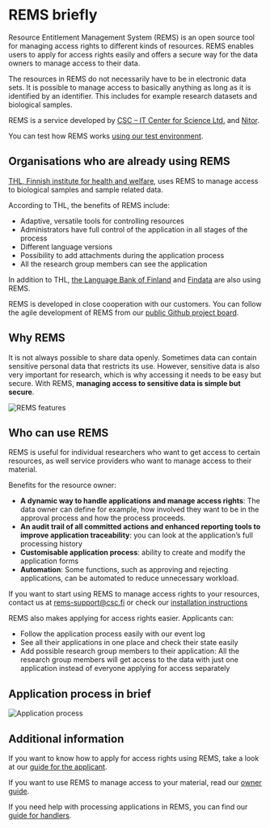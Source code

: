 # REMS briefly

Resource Entitlement Management System (REMS) is an open source tool for managing access rights to different kinds of resources. REMS enables users to apply for access rights easily and offers a secure way for the data owners to manage access to their data.

The resources in REMS do not necessarily have to be in electronic data sets. It is possible to manage access to basically anything as long as it is identified by an identifier. This includes for example research datasets and biological samples.

REMS is a service developed by [CSC – IT Center for Science Ltd.](https://www.csc.fi/en/home) and [Nitor](https://www.nitor.com/en).

You can test how REMS works [using our test environment](https://rems-test.2.rahtiapp.fi).

## Organisations who are already using REMS

[THL, Finnish institute for health and welfare](https://thl.fi/en/web/thl-biobank/for-researchers/application-process/thl-biobank-application-portal), uses REMS to manage access to biological samples and sample related data.

According to THL, the benefits of REMS include:

- Adaptive, versatile tools for controlling resources
- Administrators have full control of the application in all stages of the process
- Different language versions
- Possibility to add attachments during the application process
- All the research group members can see the application

In addition to THL, [the Language Bank of Finland](https://www.kielipankki.fi/language-bank/) and [Findata](https://www.findata.fi/en/services/data-requests/) are also using REMS.

REMS is developed in close cooperation with our customers. You can follow the agile development of REMS from our [public Github project board](https://github.com/orgs/CSCfi/projects/13/views/1).

## Why REMS

It is not always possible to share data openly. Sometimes data can contain sensitive personal data that restricts its use. However, sensitive data is also very important for research, which is why accessing it needs to be easy but secure. With REMS, **managing access to sensitive data is simple but secure**.

![REMS features](img/features.png)

## Who can use REMS

REMS is useful for individual researchers who want to get access to certain resources, as well service providers who want to manage access to their material.

Benefits for the resource owner:

- **A dynamic way to handle applications and manage access rights**: The data owner can define for example, how involved they want to be in the approval process and how the process proceeds.
- **An audit trail of all committed actions and enhanced reporting tools to improve application traceability**: you can look at the application’s full processing history
- **Customisable application process**: ability to create and modify the application forms
- **Automation**: Some functions, such as approving and rejecting applications, can be automated to reduce unnecessary workload.

If you want to start using REMS to manage access rights to your resources, contact us at rems-support@csc.fi or check our [installation instructions](installing-upgrading.md)

REMS also makes applying for access rights easier. Applicants can:

- Follow the application process easily with our event log
- See all their applications in one place and check their state easily
- Add possible research group members to their application: All the research group members will get access to the data with just one application instead of everyone applying for access separately

## Application process in brief

![Application process](img/application_process.png)

## Additional information

If you want to know how to apply for access rights using REMS, take a look at our [guide for the applicant](applicant.md).

If you want to use REMS to manage access to your material, read our [owner guide](owner.md).

If you need help with processing applications in REMS, you can find our [guide for handlers](handler.md).
